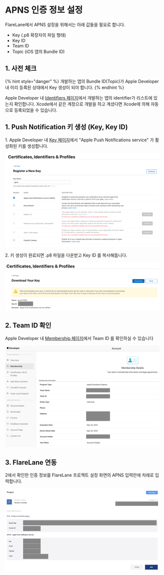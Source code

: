 # APNS 인증 정보 설정

FlareLane에서 APNS 설정을 위해서는 아래 값들을 필요로 합니다.

* Key (.p8 확장자의 파일 형태)
* Key ID
* Team ID
* Topic (iOS 앱의 Bundle ID)

## 1. 사전 체크

{% hint style="danger" %}
개발하는 앱의 Bundle ID(Topic)가 Apple Developer 내 미리 등록된 상태에서 Key 생성이 되야 합니다.&#x20;
{% endhint %}

Apple Developer 내 [Identifiers 페이지](https://developer.apple.com/account/resources/identifiers/list)에서 개발하는 앱의 identifier가 리스트에 있는지 확인합니다. Xcode에서 같은 계정으로 개발을 하고 계셨다면 Xcode에 의해 자동으로 등록되었을 수 있습니다.

## 1. Push Notification 키 생성 (Key, Key ID)

1\. Apple Developer 내 [Key 페이지](https://developer.apple.com/account/resources/authkeys/list)에서 "Apple Push Notifications service" 가 활성화된 키를 생성합니다.

![](<../../.gitbook/assets/스크린샷 2021-10-08 오전 11.21.22.png>)

2\. 키 생성이 완료되면 .p8 파일을 다운받고 Key ID 를 복사해둡니다.&#x20;

![](<../../.gitbook/assets/스크린샷 2021-10-08 오전 11.21.36.png>)



## 2. Team ID 확인

Apple Developer 내 [Membership 페이지](https://developer.apple.com/account/#!/membership)에서 Team ID 를 확인하실 수 있습니다

![](<../../.gitbook/assets/스크린샷 2021-10-08 오전 11.25.38.png>)

## 3. FlareLane 연동

2에서 확인한 인증 정보를 FlareLane 프로젝트 설정 화면의 APNS 입력란에 차례로 입력합니다.

![](<../../.gitbook/assets/스크린샷 2021-10-08 오전 11.28.36.png>)
